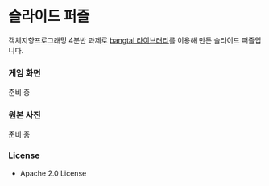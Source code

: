 # 슬라이드 퍼즐 

객체지향프로그래밍 4분반 과제로 [bangtal 라이브러리](https://bangtal.bosornd.com)를 이용해 만든 슬라이드 퍼즐입니다. 

### 게임 화면

준비 중

### 원본 사진

준비 중

### License

- Apache 2.0 License
